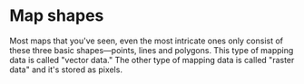 # Map shapes 

Most maps that you've seen, even the most intricate ones only consist of these three basic shapes—points, lines and polygons. This type of mapping data is called "vector data." The other type of mapping data is called "raster data" and it's stored as pixels. 
